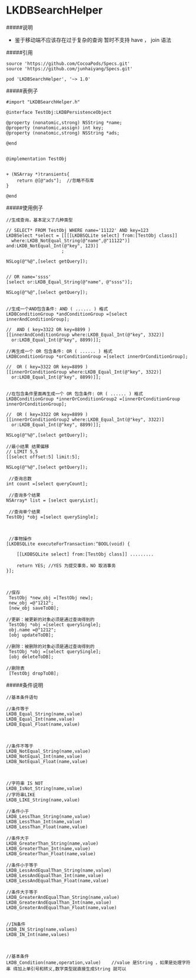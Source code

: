 # LKDBSearchHelper



#####说明
* 鉴于移动端不应该存在过于复杂的查询 暂时不支持 have ， join  语法



#####引用

	source 'https://github.com/CocoaPods/Specs.git'
	source 'https://github.com/junhaiyang/Specs.git'
	 
    pod 'LKDBSearchHelper', '~> 1.0'

#####表例子

		
	#import "LKDBSearchHelper.h"
	
	@interface TestObj:LKDBPersistenceObject
	
	@property (nonatomic,strong) NSString *name;
	@property (nonatomic,assign) int key;
	@property (nonatomic,strong) NSString *ads;
	
	@end
	
	
	@implementation TestObj
	
	
	+ (NSArray *)transients{
		return @[@"ads"];  //忽略不存库
	}
	
	@end
	
	
#####使用例子


    //生成查询，基本定义了几种类型
    
    // SELECT* FROM TestObj WHERE name='11122' AND key=123
   	LKDBSelect *select = [[[[LKDBSQLite select] from:[TestObj class]]
      where:LKDB_NotEqual_String(@"name",@"11122")]
    and:LKDB_NotEqual_Int(@"key", 123)]
                         ;
    
    NSLog(@"%@",[select getQuery]);
    
    
    // OR name='ssss' 
    [select or:LKDB_Equal_String(@"name", @"ssss")];
    
    NSLog(@"%@",[select getQuery]);
                               
    
    //生成一个AND包含条件: AND ( ...... ) 格式
    LKDBConditionGroup *andConditionGroup =[select innerAndConditionGroup];
    
    //  AND ( key=3322 OR key=8899 ) 
    [[innerAndConditionGroup where:LKDB_Equal_Int(@"key", 3322)]
      or:LKDB_Equal_Int(@"key", 8899)]];
      
    //再生成一个 OR 包含条件: OR ( ...... ) 格式
    LKDBConditionGroup *orConditionGroup =[select innerOrConditionGroup];
    
    //  OR ( key=3322 OR key=8899 ) 
    [[innerOrConditionGroup where:LKDB_Equal_Int(@"key", 3322)]
      or:LKDB_Equal_Int(@"key", 8899)]];
      
      
    //在包含条件里面再生成一个 OR 包含条件: OR ( ...... ) 格式
    LKDBConditionGroup *innerOrConditionGroup2 =[innerOrConditionGroup innerOrConditionGroup];
    
    //  OR ( key=3322 OR key=8899 ) 
    [[innerOrConditionGroup2 where:LKDB_Equal_Int(@"key", 3322)]
      or:LKDB_Equal_Int(@"key", 8899)]];
    
    NSLog(@"%@",[select getQuery]);
    
    //最小结果 结果偏移
    // LIMIT 5,5 
    [[select offset:5] limit:5];
    
    NSLog(@"%@",[select getQuery]); 
    
     //查询总数
    int count =[select queryCount];
    
     //查询多个结果
    NSArray* list = [select queryList];
    
     //查询单个结果
    TestObj *obj =[select querySingle];
    
    
    
     //事物操作
    [LKDBSQLite executeForTransaction:^BOOL(void) {
        
        [[LKDBSQLite select] from:[TestObj class]] .........
        
        return YES; //YES 为提交事务，NO 取消事务
    }];
    
    
    
    //保存
     TestObj *new_obj =[TestObj new];
     new_obj =@"1212";
     [new_obj saveToDB];
     
    //更新：被更新的对象必须是通过查询得到的
     TestObj *obj =[select querySingle];
     obj.name =@"1212";
     [obj updateToDB];
     
    //删除：被删除的对象必须是通过查询得到的
     TestObj *obj =[select querySingle];
     [obj deleteToDB];
    
    //删除表
     [TestObj dropToDB];
    
#####条件说明

		
		
	//基本条件语句

	//条件等于
	LKDB_Equal_String(name,value)   
 	LKDB_Equal_Int(name,value)     
	LKDB_Equal_Float(name,value)        



	//条件不等于
	LKDB_NotEqual_String(name,value)    
	LKDB_NotEqual_Int(name,value)        
	LKDB_NotEqual_Float(name,value)     



	//字符串 IS NOT
	LKDB_IsNot_String(name,value)     
	//字符串LIKE
	LKDB_LIKE_String(name,value)         

	//条件小于
	LKDB_LessThan_String(name,value)   
	LKDB_LessThan_Int(name,value)        
	LKDB_LessThan_Float(name,value)    

	//条件大于
	LKDB_GreaterThan_String(name,value)        
	LKDB_GreaterThan_Int(name,value)      
	LKDB_GreaterThan_Float(name,value)       

	//条件小于等于
	LKDB_LessAndEqualThan_String(name,value) 
	LKDB_LessAndEqualThan_Int(name,value)            
	LKDB_LessAndEqualThan_Float(name,value)    

	//条件大于等于
	LKDB_GreaterAndEqualThan_String(name,value)             
	LKDB_GreaterAndEqualThan_Int(name,value)           
	LKDB_GreaterAndEqualThan_Float(name,value)         
	                  

	//IN条件 
	LKDB_IN_String(name,values)    
	LKDB_IN_Int(name,values)   
	
	

	//基本条件
	LKDB_Condition(name,operation,value)    //value 是String ，如果是处理字符串 得加上单引号和转义,数字类型就直接生成String 就可以    
